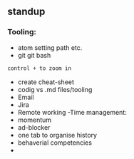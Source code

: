 ## standup
### Tooling:
- atom setting path etc.
- git git bash
``` bash
control + to zoom in
```
- create cheat-sheet
- codig vs .md files/tooling
- Email
- Jira
- Remote working
-Time management:
- momentum
- ad-blocker
- one tab to organise history
- behaverial competencies
- 

